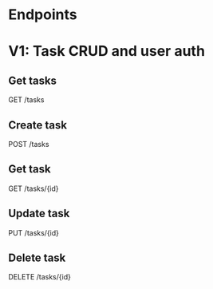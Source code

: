 # Endpoints

# V1: Task CRUD and user auth
## Get tasks
GET /tasks
## Create task
POST /tasks
## Get task
GET /tasks/{id}
## Update task
PUT /tasks/{id}
## Delete task
DELETE /tasks/{id}


